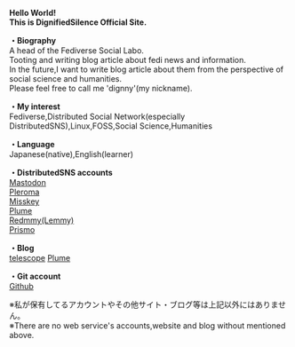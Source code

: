 <b>Hello World!<br>
This is DignifiedSilence Official Site.<br></b>

<b>・Biography<br></b>
A head of the Fediverse Social Labo.<br>
Tooting and writing blog article about fedi news and information.<br>
In the future,I want to write blog article about them from the perspective of social science and humanities.<br>
Please feel free to call me 'dignny'(my nickname).<br>

<b>・My interest<br></b>
Fediverse,Distributed Social Network(especially DistributedSNS),Linux,FOSS,Social Science,Humanities

<b>・Language<br></b>
Japanese(native),English(learner)


<b>・DistributedSNS accounts<br></b>
<a rel="me" href="https://ukadon.shillest.net/@4ioskd">Mastodon</a><br>
<a rel="me" href="https://lufimianet.jp/users/4ioskd">Pleroma</a><br>
<a rel="me" href="https://misskey.de/@4ioskd">Misskey</a><br>
<a rel="me" href="https://plume.xn--krsgw--n73t.com/@/4ioskd">Plume</a><br>
<a rel="me" href="https://lemmy.cardina1.red/u/DignifiedSilence">Redmmy(Lemmy)</a><br>
<a rel="me" href="https://prismo.fedibird.com/@4ioskd">Prismo</a>
  
<b>・Blog<br></b>
<a rel="me" href="https://telescope.ac/feditointanetutonoarekore-y3y78Azj8">telescope</a>
<a rel="me" href="https://plume.xn--krsgw--n73t.com/@/4ioskd">Plume</a><br>

<b>・Git account<br></b>
<a rel="me" href="https://github.com/4ioskd">Github</a>

※私が保有してるアカウントやその他サイト・ブログ等は上記以外にはありません。<br>
※There are no web service's accounts,website and blog without mentioned above.
